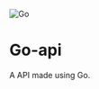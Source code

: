 ![Go](https://github.com/marcelovbm/go-api/workflows/Go/badge.svg?branch=master)

# Go-api 
A API made using Go. 
